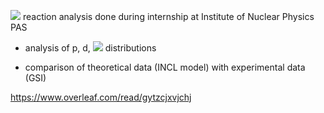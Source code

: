  <img src="https://render.githubusercontent.com/render/math?math=\Pi^{-} %2B C"> reaction analysis done during internship at Institute of Nuclear Physics PAS
 
 - analysis of p, d,  <img src="https://render.githubusercontent.com/render/math?math=\Pi^{-},\Pi^{+}"> distributions
 
 - comparison of theoretical data (INCL model) with experimental data (GSI)
 
https://www.overleaf.com/read/gytzcjxvjchj
